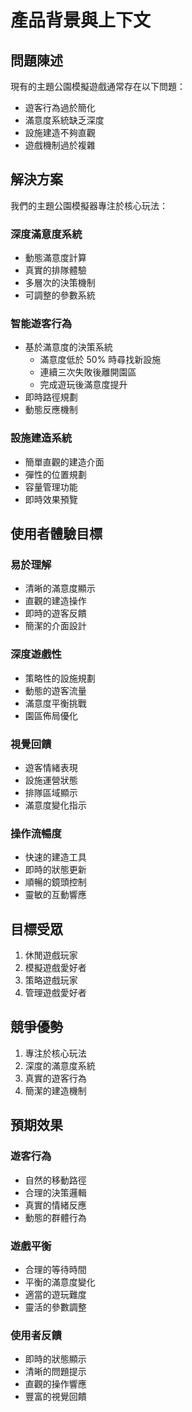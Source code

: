 # 產品背景與上下文

## 問題陳述
現有的主題公園模擬遊戲通常存在以下問題：
- 遊客行為過於簡化
- 滿意度系統缺乏深度
- 設施建造不夠直觀
- 遊戲機制過於複雜

## 解決方案
我們的主題公園模擬器專注於核心玩法：

### 深度滿意度系統
- 動態滿意度計算
- 真實的排隊體驗
- 多層次的決策機制
- 可調整的參數系統

### 智能遊客行為
- 基於滿意度的決策系統
  - 滿意度低於 50% 時尋找新設施
  - 連續三次失敗後離開園區
  - 完成遊玩後滿意度提升
- 即時路徑規劃
- 動態反應機制

### 設施建造系統
- 簡單直觀的建造介面
- 彈性的位置規劃
- 容量管理功能
- 即時效果預覽

## 使用者體驗目標

### 易於理解
- 清晰的滿意度顯示
- 直觀的建造操作
- 即時的遊客反饋
- 簡潔的介面設計

### 深度遊戲性
- 策略性的設施規劃
- 動態的遊客流量
- 滿意度平衡挑戰
- 園區佈局優化

### 視覺回饋
- 遊客情緒表現
- 設施運營狀態
- 排隊區域顯示
- 滿意度變化指示

### 操作流暢度
- 快速的建造工具
- 即時的狀態更新
- 順暢的鏡頭控制
- 靈敏的互動響應

## 目標受眾
1. 休閒遊戲玩家
2. 模擬遊戲愛好者
3. 策略遊戲玩家
4. 管理遊戲愛好者

## 競爭優勢
1. 專注於核心玩法
2. 深度的滿意度系統
3. 真實的遊客行為
4. 簡潔的建造機制

## 預期效果

### 遊客行為
- 自然的移動路徑
- 合理的決策邏輯
- 真實的情緒反應
- 動態的群體行為

### 遊戲平衡
- 合理的等待時間
- 平衡的滿意度變化
- 適當的遊玩難度
- 靈活的參數調整

### 使用者反饋
- 即時的狀態顯示
- 清晰的問題提示
- 直觀的操作響應
- 豐富的視覺回饋
